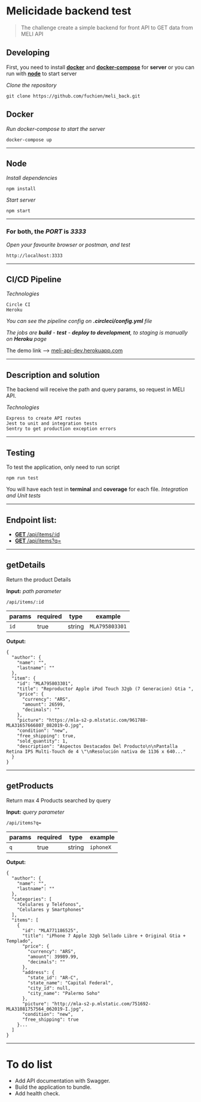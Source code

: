 # Melicidade backend test

> The challenge create a simple backend for front API to GET data from MELI API

## Developing

First, you need to install [**docker**](#Docker) and [**docker-compose**](https://docs.docker.com/compose/install) for **server** or you can run with [**node**](#Node) to start server

_Clone the repository_

```
git clone https://github.com/fuchien/meli_back.git
```

## Docker

_Run docker-compose to start the server_

```
docker-compose up
```

---

## Node

_Install dependencies_

```
npm install
```

_Start server_

```
npm start
```

---

### For both, the _PORT_ is _3333_

_Open your favourite browser or postman, and test_

```
http://localhost:3333
```

---

## CI/CD Pipeline

_Technologies_

```
Circle CI
Heroku
```

_You can see the pipeline config on **.circleci/config.yml** file_

_The jobs are **build** - **test** - **deploy to development**, to staging is manually on **Heroku** page_

The demo link --> [meli-api-dev.herokuapp.com](https://meli-api-dev.herokuapp.com/)

---

## Description and solution

The backend will receive the path and query params, so request in MELI API.

_Technologies_

```
Express to create API routes
Jest to unit and integration tests
Sentry to get production exception errors
```

---

## Testing

To test the application, only need to run script

```
npm run test
```

You will have each test in **terminal** and **coverage** for each file. _Integration and Unit tests_

---

## Endpoint list:

-   [**GET** /api/items/:id](#getDetails)
-   [**GET** /api/items?q=](#getProducts)

---

## getDetails

Return the product Details

**Input:** _path parameter_

```
/api/items/:id
```

| params | required | type   | example        |
| ------ | -------- | ------ | -------------- |
| `id`   | true     | string | `MLA795803301` |

**Output:**

```
{
  "author": {
    "name": "",
    "lastname": ""
  },
  "item": {
    "id": "MLA795803301",
    "title": "Reproductor Apple iPod Touch 32gb (7 Generacion) Gtia ",
    "price": {
      "currency": "ARS",
      "amount": 26599,
      "decimals": ""
    },
    "picture": "https://mla-s2-p.mlstatic.com/961788-MLA31657666807_082019-O.jpg",
    "condition": "new",
    "free_shipping": true,
    "sold_quantity": 1,
    "description": "Aspectos Destacados Del Producto\n\nPantalla Retina IPS Multi-Touch de 4 \"\nResolución nativa de 1136 x 640..."
  }
}
```

---

## getProducts

Return max 4 Products searched by query

**Input:** _query parameter_

```
/api/items?q=
```

| params | required | type   | example   |
| ------ | -------- | ------ | --------- |
| `q`    | true     | string | `iphoneX` |

**Output:**

```
{
  "author": {
    "name": "",
    "lastname": ""
  },
  "categories": [
    "Celulares y Teléfonos",
    "Celulares y Smartphones"
  ],
  "items": [
    {
      "id": "MLA771186525",
      "title": "iPhone 7 Apple 32gb Sellado Libre + Original Gtia + Templado",
      "price": {
        "currency": "ARS",
        "amount": 39989.99,
        "decimals": ""
      },
      "address": {
        "state_id": "AR-C",
        "state_name": "Capital Federal",
        "city_id": null,
        "city_name": "Palermo Soho"
      },
      "picture": "http://mla-s2-p.mlstatic.com/751692-MLA31081757564_062019-I.jpg",
      "condition": "new",
      "free_shipping": true
    }...
  ]
}
```

---

# To do list

-   Add API documentation with Swagger.
-   Build the application to bundle.
-   Add health check.
